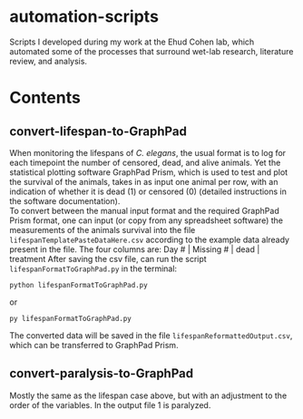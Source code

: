 # automation-scripts
Scripts I developed during my work at the Ehud Cohen lab, which automated some
of the processes that surround wet-lab research, literature review, and
analysis.

# Contents
## convert-lifespan-to-GraphPad
When monitoring the lifespans of *C. elegans*, the usual format is to log for
each timepoint the number of censored, dead, and alive animals.
Yet the statistical plotting software GraphPad Prism, which is used to test and
plot the survival of the animals, takes in as input one animal per row, with an
indication of whether it is dead (1) or censored (0) (detailed instructions in
the software documentation).  
To convert between the manual input format and the required GraphPad Prism
format, one can input (or copy from any spreadsheet software) the measurements
of the animals survival into the file `lifespanTemplatePasteDataHere.csv`
according to the example data already present in the file. The four columns are:
Day	# | Missing	# | dead | treatment
After saving the csv file, can run the script `lifespanFormatToGraphPad.py` in
the terminal:
```
python lifespanFormatToGraphPad.py
```
or
```
py lifespanFormatToGraphPad.py
```
The converted data will be saved in the file `lifespanReformattedOutput.csv`,
which can be transferred to GraphPad Prism.

## convert-paralysis-to-GraphPad
Mostly the same as the lifespan case above, but with an adjustment to the
order of the variables. In the output file 1 is paralyzed.
